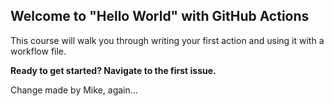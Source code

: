 ## Welcome to "Hello World" with GitHub Actions

This course will walk you through writing your first action and using it with a workflow file. 

**Ready to get started? Navigate to the first issue.**

Change made by Mike, again...